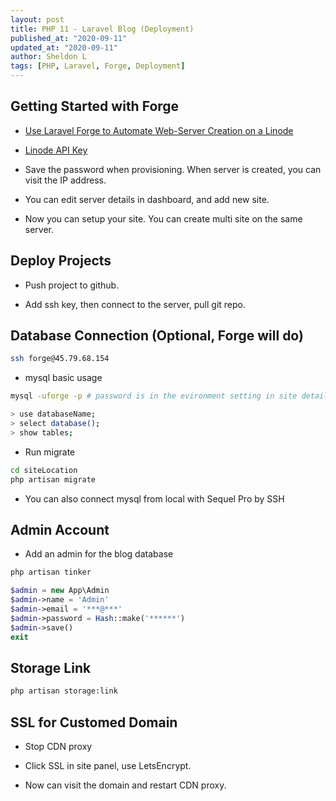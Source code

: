 ```yaml
---
layout: post
title: PHP 11 - Laravel Blog (Deployment)
published_at: "2020-09-11"
updated_at: "2020-09-11"
author: Sheldon L
tags: [PHP, Laravel, Forge, Deployment]
---
```


## Getting Started with Forge

- [Use Laravel Forge to Automate Web-Server Creation on a Linode](https://www.linode.com/docs/applications/configuration-management/use-laravel-forge-to-automate-web-server-creation-on-a-linode/)

- [Linode API Key](https://www.linode.com/docs/platform/api/api-key/)

- Save the password when provisioning. When server is created, you can visit the IP address.

- You can edit server details in dashboard, and add new site.

- Now you can setup your site. You can create multi site on the same server.

## Deploy Projects

- Push project to github.

- Add ssh key, then connect to the server, pull git repo.

## Database Connection (Optional, Forge will do)

```bash
ssh forge@45.79.68.154
```

- mysql basic usage

```bash
mysql -uforge -p # password is in the evironment setting in site details

> use databaseName;
> select database();
> show tables;
```

- Run migrate 

```bash
cd siteLocation
php artisan migrate
```

- You can also connect mysql from local with Sequel Pro by SSH

## Admin Account

- Add an admin for the blog database

```bash
php artisan tinker
```

```php
$admin = new App\Admin
$admin->name = 'Admin'
$admin->email = '***@***'
$admin->password = Hash::make('******')
$admin->save()
exit
```

## Storage Link

```bash
php artisan storage:link
```

## SSL for Customed Domain

- Stop CDN proxy

- Click SSL in site panel, use LetsEncrypt.

- Now can visit the domain and restart CDN proxy.
